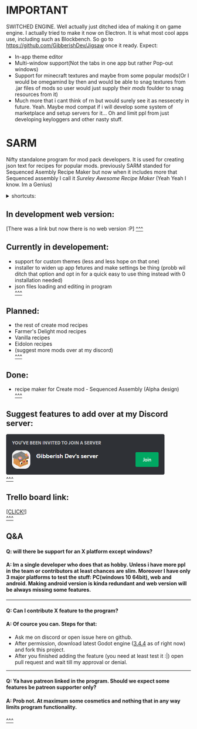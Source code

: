 # IMPORTANT
SWITCHED ENGINE. Well actually just ditched idea of making it on game engine. I actually tried to make it now on Electron. It is what most cool apps use, including such as Blockbench. So go to https://github.com/GibberishDev/Jigsaw once it ready. Expect:
* In-app theme editor
* Multi-window support(Not the tabs in one app but rather Pop-out windows)
* Support for minecraft textures and maybe from some popular mods(Or I would be omegamind by then and would be able to snag textures from .jar files of mods so user would just supply their _mods_ foulder to snag resources from it)
* Much more that i cant think of rn but would surely see it as nessecety in future. Yeah. Maybe mod compat if i will develop some system of marketplace and setup servers for it... Oh and limit ppl from just developing keyloggers and other nasty stuff.

# SARM

Nifty standalone program for mod pack developers. It is used for creating json text for recipes for popular mods.
previously SARM standed for Sequenced Asembly Recipe Maker but now when it includes more that Sequenced assembly I call it *Sureley Awesome Recipe Maker* (Yeah Yeah I know. Im a Genius)

<details>
  <summary>shortcuts:</summary>
  <a href="https://github.com/GibberishDev/SARM#in-development-web-version">Web version</a><br>
  <a href="https://github.com/GibberishDev/SARM#currently-in-development">Currently in developement</a><br>
  <a href="https://github.com/GibberishDev/SARM#planned">Planned</a><br>
  <a href="https://github.com/GibberishDev/SARM#done">Done</a><br>
  <a href="https://github.com/GibberishDev/SARM#suggest-features-to-add-over-at-my-discord-server">Suggest features</a><br>
  <a href="https://github.com/GibberishDev/SARM#trello-board-link">Trello board</a><br>
  <a href="https://github.com/GibberishDev/SARM#qa">Q&A</a><br>
</details>


## In development web version:
[There was a link but now there is no web version :P]
<a href="https://github.com/GibberishDev/SARM#sarm">^^^</a>

## Currently in developement:
* support for custom themes (less and less hope on that one)
* installer to widen up app fetures and make settings be  thing (probb wil ditch that option and opt in for a quick easy to use thing instead with 0 installation needed)
* json files loading and editing in program<br>
<a href="https://github.com/GibberishDev/SARM#sarm">^^^</a>

## Planned:
* the rest of create mod recipes
* Farmer's Delight mod recipes
* Vanilla recipes
* Eidolon recipes
* (suggest more mods over at my discord)<br>
<a href="https://github.com/GibberishDev/SARM#sarm">^^^</a>

## Done:
* recipe maker for Create mod - Sequenced Assembly (Alpha design)<br>
<a href="https://github.com/GibberishDev/SARM#sarm">^^^</a>

## Suggest features to add over at my Discord server:
<a href="https://discord.gg/bhAnEEXUfV"><img src="https://github.com/GibberishDev/resrrep/blob/main/discord_invite.png" alt="Discord"></a><br>
<a href="https://github.com/GibberishDev/SARM#sarm">^^^</a>

## Trello board link:
<a href="https://trello.com/b/S5NVXcmB">[CLICK!]</a><br>
<a href="https://github.com/GibberishDev/SARM#sarm">^^^</a>

## Q&A
#### Q: will there be support for an X platform except windows?<br>
#### A: Im a single developer who does that as hobby. Unless i have more ppl in the team or contributors at least chances are slim. Moreover I have only 3 major platforms to test the stuff: PC(windows 10 64bit), web and android. Making android version is kinda redundant and web version will be always missing some features.<br>
---
#### Q: Can I contribute X feature to the program?<br>
#### A: Of cource you can. Steps for that:<br>
- Ask me on discord or open issue here on github.<br>
- After permission, download latest Godot engine (<a href="https://godotengine.org/download">3.4.4</a> as of right now) and fork this project.<br>
- After you finished adding the feature (you need at least test it :|) open pull request and wait till my approval or denial.<br>
---
#### Q: Ya have patreon linked in the program. Should we expect some features be patreon supporter only?<br>
#### A: Prob not. At maximum some cosmetics and nothing that in any way limits program functionality.<br>
<a href="https://github.com/GibberishDev/SARM#sarm">^^^</a>
